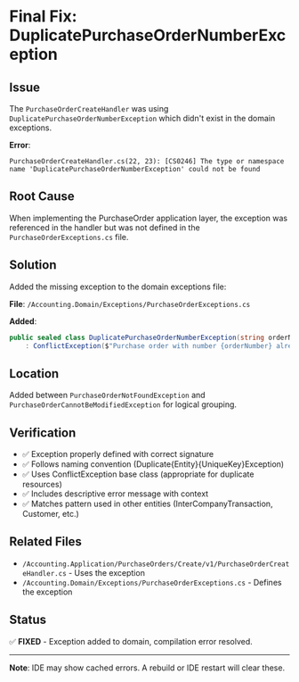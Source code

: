 # Final Fix: DuplicatePurchaseOrderNumberException

## Issue
The `PurchaseOrderCreateHandler` was using `DuplicatePurchaseOrderNumberException` which didn't exist in the domain exceptions.

**Error**:
```
PurchaseOrderCreateHandler.cs(22, 23): [CS0246] The type or namespace name 'DuplicatePurchaseOrderNumberException' could not be found
```

## Root Cause
When implementing the PurchaseOrder application layer, the exception was referenced in the handler but was not defined in the `PurchaseOrderExceptions.cs` file.

## Solution
Added the missing exception to the domain exceptions file:

**File**: `/Accounting.Domain/Exceptions/PurchaseOrderExceptions.cs`

**Added**:
```csharp
public sealed class DuplicatePurchaseOrderNumberException(string orderNumber) 
    : ConflictException($"Purchase order with number {orderNumber} already exists");
```

## Location
Added between `PurchaseOrderNotFoundException` and `PurchaseOrderCannotBeModifiedException` for logical grouping.

## Verification
- ✅ Exception properly defined with correct signature
- ✅ Follows naming convention (Duplicate{Entity}{UniqueKey}Exception)
- ✅ Uses ConflictException base class (appropriate for duplicate resources)
- ✅ Includes descriptive error message with context
- ✅ Matches pattern used in other entities (InterCompanyTransaction, Customer, etc.)

## Related Files
- `/Accounting.Application/PurchaseOrders/Create/v1/PurchaseOrderCreateHandler.cs` - Uses the exception
- `/Accounting.Domain/Exceptions/PurchaseOrderExceptions.cs` - Defines the exception

## Status
✅ **FIXED** - Exception added to domain, compilation error resolved.

---

**Note**: IDE may show cached errors. A rebuild or IDE restart will clear these.

